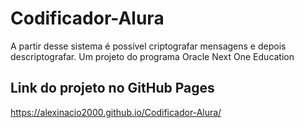 # Codificador-Alura
A partir desse sistema é possível criptografar mensagens e depois descriptografar. Um projeto do programa Oracle Next One Education

## Link do projeto no GitHub Pages
https://alexinacio2000.github.io/Codificador-Alura/


